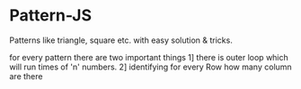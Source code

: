 # Pattern-JS
Patterns like triangle, square etc. with easy solution &amp; tricks.

for every pattern there are two important things
1] there is outer loop which will run times of 'n' numbers. 
2] identifying for every Row how many column are there
